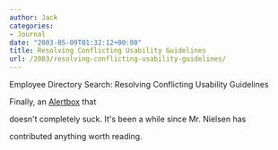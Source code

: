 ```yaml
---
author: Jack
categories:
- Journal
date: "2003-05-09T01:32:12+00:00"
title: Resolving Conflicting Usability Guidelines
url: /2003/resolving-conflicting-usability-guidelines/
---
```


Employee Directory Search: Resolving Conflicting Usability Guidelines

Finally, an [Alertbox][1] that
  

  
doesn't completely suck. It's been a while since Mr. Nielsen has
  

  
contributed anything worth reading.

 [1]: //www.useit.com/alertbox/20030224.html"